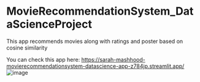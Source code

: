 # MovieRecommendationSystem_DataScienceProject
This app recommends movies along with ratings and poster based on cosine similarity


You can check this app here:
https://sarah-mashhood-movierecommendationsystem-datascience-app-z784jp.streamlit.app/
![image](https://user-images.githubusercontent.com/84787660/221815984-709d23a8-1f5c-42b4-ad02-f56cd2d9ae94.png)
